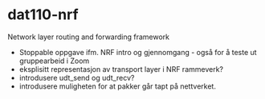 # dat110-nrf
Network layer routing and forwarding framework

- Stoppable oppgave ifm. NRF intro og gjennomgang - også for å teste ut gruppearbeid i Zoom
- eksplisitt representasjon av transport layer i NRF rammeverk?
- introdusere udt_send og udt_recv?
- introdusere muligheten for at pakker går tapt på nettverket.